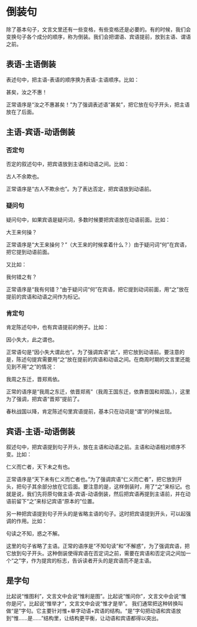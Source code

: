 # 倒装句

除了基本句子，文言文里还有一些变格，有些变格还是必要的。有的时候，我们会变换句子各个成分的顺序，称为倒装。我们会把谓语、宾语提前，放到主语、谓语之前。

## 表语-主语倒装

表述句中，把主语-表语的顺序换为表语-主语顺序。比如：

甚矣，汝之不惠！

正常语序是“汝之不惠甚矣！”为了强调表述语“甚矣”，把它放在句子开头，把主语放在了后面。

## 主语-宾语-动语倒装

### 否定句

否定的叙述句中，把宾语放到主语和动语之间。比如：

古人不余欺也。

正常语序是“古人不欺余也”。为了表达否定，把宾语放到动语前。

### 疑问句

疑问句中，如果宾语是疑问词，多数时候要把宾语放在动语前面。比如：

大王来何操？

正常语序是“大王来操何？”（大王来的时候拿着什么？）由于疑问词“何”在宾语，把它提到动语前面。

又比如：

我何错之有？

正常语序是“我有何错？”由于疑问词“何”在宾语，把它提到动词前面，用“之”放在提前的宾语和动语之间作为标记。

### 肯定句

肯定陈述句中，也有宾语提前的例子。比如：

因小失大，此之谓也。

正常语句是“因小失大谓此也”。为了强调宾语“此”，把它放到动语前。要注意的是，陈述句提宾需要用“之”放在提前的宾语和动语之间。在商周时期的文言里还能见到不用“之”的情况：

我周之东迁，晋郑焉依。

正常的语序是“我周之东迁，依晋郑焉”（我周王国东迁，依靠晋国和郑国。），这里为了强调，把宾语“晋郑”提前了。

春秋战国以降，肯定陈述句里宾语提前，基本只在动词是“谓”的时候出现。

## 宾语-主语-动语倒装

叙述句中，把宾语提到句子开头，放在主语和动语之前。主语和动语相对顺序不变。比如：

仁义而亡者，天下未之有也。

正常语序是“天下未有仁义而亡者也。”为了强调宾语“仁义而亡者”，把它放到开头，把句子其余部分放在它后面。要注意的是，这样倒装时，用了“之”来标记。也就是说，我们先将原句做主语-宾语-动语倒装，然后把宾语再提到主语前，并在动语前留下“之”来标记宾语“原本的”位置。

另一种把宾语提到句子开头的是省略主语的句子。这时把宾语提到开头，可以起强调的作用。比如：

句读之不知，惑之不解。

这里的句子省略了主语。正常的语序是“不知句读”和“不解惑”，为了强调宾语，把它放到句子开头。这种倒装使得宾语在否定词之前，需要在宾语和否定词之间加一个“之”字，作为提宾的标志，告诉读者开头的是宾语而不是主语。

## 是字句

比起说“惟图利”，文言文中会说“惟利是图”。比起说“惟问你”，文言文中会说“惟你是问”。比起说“惟举才”，文言文中会说“惟才是举”。
我们通常把这种转换叫做“是”字句。它主要针对惟+单字动语+宾语的结构。“是”字句把动语和宾语放到“惟……是……”结构里，让结构更平衡，让动语和宾语都得以突出。
